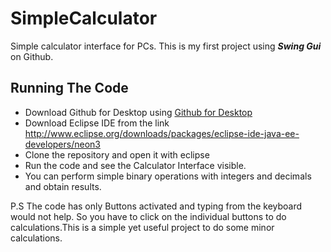 # SimpleCalculator
Simple calculator interface for PCs.
This is my first project using **_Swing Gui_** on Github.
## Running The Code
- Download Github for Desktop using [Github for Desktop](https://desktop.github.com/)
- Download Eclipse IDE from the link http://www.eclipse.org/downloads/packages/eclipse-ide-java-ee-developers/neon3
 - Clone the repository and open it with eclipse
 - Run the code and see the Calculator Interface visible.
 - You can perform simple binary operations with integers and decimals and obtain results.
 
P.S The code has only Buttons activated and typing from the keyboard would not help. So you have to click on the individual buttons to do 
calculations.This is a simple yet useful project to do some minor calculations.
 
 
